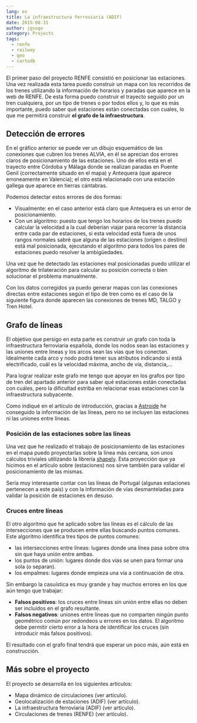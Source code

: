 ```yaml
---
lang: es
title: La infraestructura ferroviaria (ADIF)
date: 2015-08-31
author: jgsogo
category: Projects
tags: 
  - renfe
  - railway
  - geo
  - cartodb
---
```


El primer paso del <nuxt-link to="/blog/2015-08-25-renfe-project">proyecto RENFE</nuxt-link> consistió en
<nuxt-link to="/blog/2015-08-27-renfe-project-stations">posicionar las estaciones</nuxt-link>. Una vez realizada esta tarea
puedo construir un mapa con los recorridos de los trenes utilizando la información de horarios y paradas que
aparece en la web de RENFE. De esta forma puedo construir el trayecto seguido por un tren cualquiera, por un
tipo de trenes o por todos ellos y, lo que es más importante, puedo saber qué estaciones están conectadas
con cuales, lo que me permitirá construir **el grafo de la infraestructura**.

<!--more-->

<article-image
    src="/img/2015/renfe-lines-alvia-with-errors.png"
    alt="Mapa de conexiones de los trenes ALVIA de RENFE"
    caption="Grafo de conexiones de los trenes ALVIA de RENFE, se muestra con colores el número de composiciones
   que hacen uso de cada conexión."></article-image>


Detección de errores
--------------------
En el gráfico anterior se puede ver un dibujo esquemático de las conexiones que cubren los trenes ALVIA,
en él se aprecian dos errores claros de posicionamiento de las estaciones. Uno de ellos está en el trayecto
entre Córdoba y Málaga donde se realizan paradas en Puente Genil (correctamente situado en el mapa)
y Antequera (que aparece erroneamente en Valencia); el otro está relacionado con una estación gallega
que aparece en tierras cántabras.

Podemos detectar estos errores de dos formas:

* Visualmente: en el caso anterior está claro que Antequera es un error de posicionamiento.
* Con un algoritmo: puesto que tengo los horarios de los trenes puedo calcular la velocidad a la
  cual deberían viajar para recorrer la distancia entre cada par de estaciones, si esta velocidad
  está fuera de unos rangos normales sabré que alguna de las estaciones (origen o destino) está
  mal posicionada, ejecutando el algoritmo para todos los pares de estaciones puedo resolver la ambigüedades.

Una vez que he detectado las estaciones mal posicionadas puedo utilizar el
<nuxt-link to="/blog/2015-08-25-trilateration-with-errors">algoritmo de trilateración</nuxt-link>
para calcular su posición correcta o bien solucionar el problema manualmente.

Con los datos corregidos ya puedo generar mapas con las conexiones directas entre estaciones
según el tipo de tren como es el caso de la siguiente figura donde aparecen las conexiones
de trenes MD, TALGO y Tren Hotel.

<article-image
    src="/img/2015/renfe-lines-md-talgo-trenhotel.png"
    alt="Mapa de conexiones de los trenes MD, TALGO y Tren Hotel"
    caption="Mapa de conexiones de los trenes MD (naranja), TALGO (rojo) y Tren Hotel (verde) de RENFE; en blanco se
   muestran las estaciones donde hacen parada."></article-image>


Grafo de líneas
---------------
El objetivo que persigo en esta parte es construir un grafo con toda la infraestructura ferroviaria
española, donde los nodos sean las estaciones y las uniones entre líneas y los arcos sean las vías
que los conectan. Idealmente cada arco y nodo podrá tener sus atributos indicando si está electrificado,
cuál es la velocidad máxima, ancho de vía, distancia,...

Para lograr realizar este grafo me tengo que apoyar en los grafos por tipo de tren del apartado anterior
para saber qué estaciones están conectadas con cuáles, pero la dificultad estriba en relacionar esas
estaciones con la infraestructura subyacente.

Como indiqué en el artículo de introducción, gracias a [Astroide](https://astroide.cartodb.com/maps) he conseguido la información de las
líneas, pero no se incluyen las estaciones ni las uniones entre líneas.


### Posición de las estaciones sobre las líneas

Una vez que he realizado el trabajo de posicionamiento de las estaciones en el mapa puedo proyectarlas
sobre la línea más cercana, son unos cálculos triviales utilizando la librería [shapely](http://toblerity.org/shapely/manual.html). Esta proyección
que ya hicimos en el artículo sobre (<nuxt-link to="/blog/2015-08-27-renfe-project-stations">estaciones</nuxt-link>) nos
sirve también para validar el posicionamiento de las mismas.

Sería muy interesante contar con las líneas de Portugal (algunas estaciones pertenecen a este país) y
con la información de vías desmanteladas para validar la posición de estaciones en desuso.

### Cruces entre líneas

El otro algoritmo que he aplicado sobre las líneas es el cálculo de las intersecciones que se producen
entre ellas buscando puntos comunes. Este algoritmo identifica tres tipos de puntos comunes:

* las intersecciones entre líneas: lugares donde una línea pasa sobre otra sin que haya unión entre ambas.
* los puntos de unión: lugares donde dos vías se unen para formar una sola (o separan).
* los empalmes: lugares donde empieza una vía a continuación de otra.

<article-image
    src="/img/2015/renfe-lines-leon.png"
    alt="Intersecciones entre líneas en las proximidades de León."
    caption="Mapa de intersecciones entre líneas (puntos blancos) en las proximidades de la ciudad de León."></article-image>

Sin embargo la casuística es muy grande y hay muchos errores en los que aún tengo que trabajar:

* **Falsos positivos**: los cruces entre líneas sin unión entre ellas no deben ser incluídos en el grafo resultante.
* **Falsos negativos**: uniones entre líneas que no comparten ningún punto geométrico común por redondeos u
  errores en los datos. El algoritmo debe permitir cierto error a la hora de identificar los cruces (sin
  introducir más falsos positivos).

<base-alert type="next">
El resultado con el grafo final tendrá que esperar un poco más, aún está en construcción.
</base-alert>

Más sobre el proyecto
---------------------
El proyecto se desarrolla en los siguientes artículos:

* Mapa dinámico de circulaciones (<nuxt-link to="/blog/2015-08-25-renfe-project">ver artículo</nuxt-link>).
* Geolocalización de estaciones (ADIF) (<nuxt-link to="/blog/2015-08-27-renfe-project-stations">ver artículo</nuxt-link>).
* La infraestructura ferroviaria (ADIF) (<nuxt-link to="/blog/2015-08-31-renfe-project-lines">ver artículo</nuxt-link>).
* Circulaciones de trenes (RENFE) (<nuxt-link to="/blog/2015-09-01-renfe-project-trains">ver artículo</nuxt-link>).
